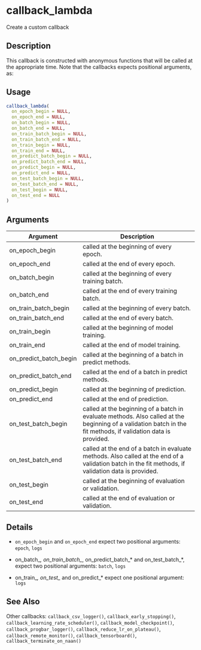 # callback_lambda


Create a custom callback




## Description

This callback is constructed with anonymous functions that will be called at
the appropriate time. Note that the callbacks expects positional arguments,
as:





## Usage
```r
callback_lambda(
  on_epoch_begin = NULL,
  on_epoch_end = NULL,
  on_batch_begin = NULL,
  on_batch_end = NULL,
  on_train_batch_begin = NULL,
  on_train_batch_end = NULL,
  on_train_begin = NULL,
  on_train_end = NULL,
  on_predict_batch_begin = NULL,
  on_predict_batch_end = NULL,
  on_predict_begin = NULL,
  on_predict_end = NULL,
  on_test_batch_begin = NULL,
  on_test_batch_end = NULL,
  on_test_begin = NULL,
  on_test_end = NULL
)
```




## Arguments


Argument      |Description
------------- |----------------
on_epoch_begin | called at the beginning of every epoch.
on_epoch_end | called at the end of every epoch.
on_batch_begin | called at the beginning of every training batch.
on_batch_end | called at the end of every training batch.
on_train_batch_begin | called at the beginning of every batch.
on_train_batch_end | called at the end of every batch.
on_train_begin | called at the beginning of model training.
on_train_end | called at the end of model training.
on_predict_batch_begin | called at the beginning of a batch in predict methods.
on_predict_batch_end | called at the end of a batch in predict methods.
on_predict_begin | called at the beginning of prediction.
on_predict_end | called at the end of prediction.
on_test_batch_begin | called at the beginning of a batch in evaluate methods. Also called at the beginning of a validation batch in the fit methods, if validation data is provided.
on_test_batch_end | called at the end of a batch in evaluate methods. Also called at the end of a validation batch in the fit methods, if validation data is provided.
on_test_begin | called at the beginning of evaluation or validation.
on_test_end | called at the end of evaluation or validation.




## Details



*  `on_epoch_begin` and `on_epoch_end` expect two positional arguments: `epoch`, `logs`

*  on_batch_*, on_train_batch_*, on_predict_batch_* and on_test_batch_*, expect
two positional arguments: `batch`, `logs`

*  on_train_*, on_test_* and on_predict_* expect one positional argument: `logs`








## See Also

Other callbacks: 
`callback_csv_logger()`,
`callback_early_stopping()`,
`callback_learning_rate_scheduler()`,
`callback_model_checkpoint()`,
`callback_progbar_logger()`,
`callback_reduce_lr_on_plateau()`,
`callback_remote_monitor()`,
`callback_tensorboard()`,
`callback_terminate_on_naan()`



